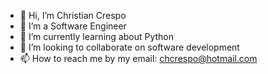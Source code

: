 - 👋 Hi, I’m Christian Crespo
- 👀 I’m a Software Engineer
- 🌱 I’m currently learning about Python
- 💞️ I’m looking to collaborate on software development
- 📫 How to reach me by my email: chcrespo@hotmail.com

<!---
chcrespo/chcrespo is a ✨ special ✨ repository because its `README.md` (this file) appears on your GitHub profile.
You can click the Preview link to take a look at your changes.
--->
